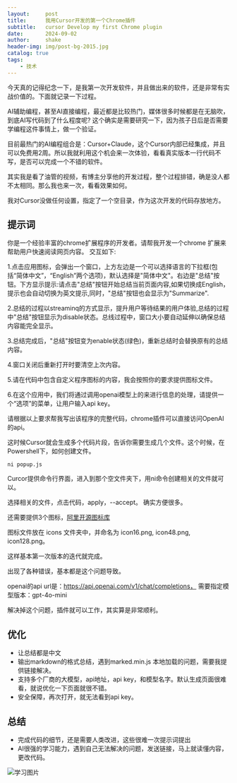 ```yaml
---
layout:     post
title:      我用Cursor开发的第一个Chrome插件
subtitle:   cursor Develop my first Chrome plugin
date:       2024-09-02
author:     shake
header-img: img/post-bg-2015.jpg
catalog: true
tags:
    - 技术
---
```


今天真的记得纪念一下，是我第一次开发软件，并且做出来的软件，还是非常有实战价值的。下面就记录一下过程。

AI辅助编程，甚至AI直接编程，最近都是比较热门，媒体很多时候都是在无脑吹，到底AI写代码到了什么程度呢? 这个确实是需要研究一下，因为孩子日后是否需要学编程这件事情上，做一个验证。

目前最热门的AI编程组合是：Cursor+Claude，这个Cursor内部已经集成，并且可以免费用2周。所以我就利用这个机会来一次体验，看看真实版本一行代码不写，是否可以完成一个不错的软件。

其实我是看了油管的视频，有博主分享他的开发过程，整个过程排错，确是没人都不太相同。那么我也来一次，看看效果如何。

我对Cursor没做任何设置，指定了一个空目录，作为这次开发的代码存放地方。

## 提示词


你是一个经验丰富的chrome扩展程序的开发者。请帮我开发一个chrome 扩展来帮助用户快速阅读网页内容。
交互如下:

1.点击应用图标，会弹出一个窗口，上方左边是一个可以选择语言的下拉框(包括“简体中文”，“English”两个选项)，默认选择是"简体中文"。右边是"总结"按钮。下方显示提示:请点击"总结"按钮开始总结当前页面内容,如果切换成English，提示也会自动切换为英文提示,同时，"总结"按钮也会显示为"Summarize".

2.总结的过程以streaminq的方式显示，提升用户等待结果的用户体验,总结的过程中"总结"按钮显示为disable状态。总线过程中，窗口大小要自动延伸以确保总结内容能完全显示。

3.总结完成后，"总结"按钮变为enable状态(绿色)，重新总结时会替换原有的总结内容。

4.窗口关闭后重新打开时要清空上次内容。

5.请在代码中包含自定义程序图标的内容，我会按照你的要求提供图标文件。

6.在这个应用中，我们将通过调用openai模型上的来进行信息的处理，请提供一个“选项”的菜单，让用户输入api key。

请根据以上要求帮我写出该程序的完整代码，chrome插件可以直接访问OpenAI的api。


这时候Cursor就会生成多个代码片段，告诉你需要生成几个文件。这个时候，在Powershell下，如何创建文件。


``ni popup.js``


Curcor提供命令行界面，进入到那个空文件夹下，用ni命令创建相关的文件就可以。

选择相关的文件，点击代码，apply，--accept。 确实方便很多。

还需要提供3个图标，[阿里开源图标库](https://www.iconfont.cn/)

图标文件放在 icons 文件夹中，并命名为 icon16.png, icon48.png, icon128.png。

这样基本第一次版本的迭代就完成。

出现了各种错误，基本都是这个问题导致。

openai的api url是：https://api.openai.com/v1/chat/completions， 需要指定模型版本：gpt-4o-mini	

解决掉这个问题，插件就可以工作，其实算是非常顺利。

## 优化

* 让总结都是中文
* 输出markdown的格式总结，遇到marked.min.js 本地加载的问题，需要我提供链接解决。
* 支持多个厂商的大模型，api地址，api key，和模型名字。默认生成页面很难看，就说优化一下页面就很不错。
* 安全保障，再次打开，就无法看到api key。


## 总结

* 完成代码的细节，还是需要人类改进，这些很难一次提示词提出
* AI很强的学习能力，遇到自己无法解决的问题，发送链接，马上就读懂内容，更改代码。

![学习图片](/assets/img/2024/son/Cursor.png "Cursor")


